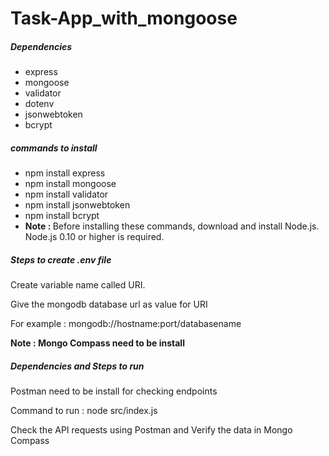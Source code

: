 # Task-App_with_mongoose

<h5>Dependencies</h5>
<ul><li>express</li><li>mongoose</li><li>validator</li><li>dotenv</li><li>jsonwebtoken</li><li>bcrypt</li></ul>
<h5>commands to install</h5>
<ul><li>npm install express</li><li>npm install mongoose</li><li>npm install validator</li><li>npm install jsonwebtoken</li><li>npm install bcrypt</li><li><strong>Note : </strong>Before installing these commands, download and install Node.js. Node.js 0.10 or higher is required.</li></ul>
  
  
  <h5>Steps to create .env file</h5>
  <p>Create variable name called URI.</p>
  <p>Give the mongodb database url as value for URI<p>
  <p>For example : mongodb://hostname:port/databasename</p>
  <p><strong>Note : Mongo Compass need to be install</strong></p>
  
  <h5>Dependencies and Steps to run</h5>
  <p>Postman need to be install for checking endpoints</p>
  <p>Command to run : node src/index.js</p>
  <p>Check the API requests using Postman and Verify the data in Mongo Compass</p>
  
